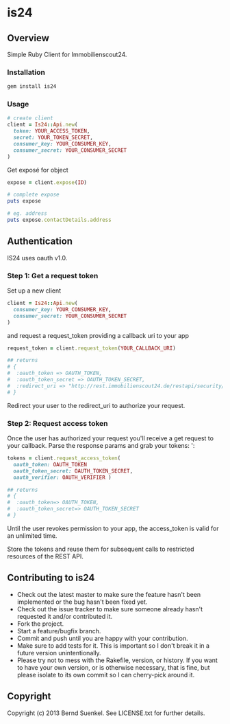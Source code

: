 # is24

## Overview

Simple Ruby Client for Immobilienscout24.

### Installation

```ruby
gem install is24
```

### Usage

```ruby
# create client
client = Is24::Api.new(
  token: YOUR_ACCESS_TOKEN,
  secret: YOUR_TOKEN_SECRET,
  consumer_key: YOUR_CONSUMER_KEY,
  consumer_secret: YOUR_CONSUMER_SECRET
)
```

Get exposé for object

```ruby
expose = client.expose(ID)

# complete expose
puts expose

# eg. address
puts expose.contactDetails.address
```

## Authentication

IS24 uses oauth v1.0.

### Step 1: Get a request token

Set up a new client

```ruby
client = Is24::Api.new(
  consumer_key: YOUR_CONSUMER_KEY,
  consumer_secret: YOUR_CONSUMER_SECRET
)
```

and request a request_token providing a callback uri to your app

```ruby
request_token = client.request_token(YOUR_CALLBACK_URI)

## returns
# {
#  :oauth_token => OAUTH_TOKEN,
#  :oauth_token_secret => OAUTH_TOKEN_SECRET,
#  :redirect_uri => "http://rest.immobilienscout24.de/restapi/security/oauth/confirm_access?oauth_token=OAUTH_TOKEN"
# }
```

Redirect your user to the redirect_uri to authorize your request.

### Step 2: Request access token

Once the user has authorized your request you'll receive a get request to your
callback. Parse the response params and grab your tokens:
':

```ruby
tokens = client.request_access_token(
  oauth_token: OAUTH_TOKEN
  oauth_token_secret: OAUTH_TOKEN_SECRET,
  oauth_verifier: OAUTH_VERIFIER )

## returns
# {
#  :oauth_token=> OAUTH_TOKEN,
#  :oauth_token_secret=> OAUTH_TOKEN_SECRET
# }
```

Until the user revokes permission to your app, the access_token is valid for an unlimited time.

Store the tokens and reuse them for subsequent calls to restricted resources of the REST API.

## Contributing to is24
 
* Check out the latest master to make sure the feature hasn't been implemented or the bug hasn't been fixed yet.
* Check out the issue tracker to make sure someone already hasn't requested it and/or contributed it.
* Fork the project.
* Start a feature/bugfix branch.
* Commit and push until you are happy with your contribution.
* Make sure to add tests for it. This is important so I don't break it in a future version unintentionally.
* Please try not to mess with the Rakefile, version, or history. If you want to have your own version, or is otherwise necessary, that is fine, but please isolate to its own commit so I can cherry-pick around it.

## Copyright

Copyright (c) 2013 Bernd Suenkel. See LICENSE.txt for
further details.
